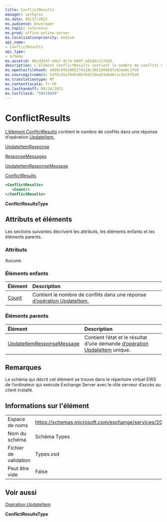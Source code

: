 ```yaml
---
title: ConflictResults
manager: sethgros
ms.date: 09/17/2015
ms.audience: Developer
ms.topic: reference
ms.prod: office-online-server
ms.localizationpriority: medium
api_name:
- ConflictResults
api_type:
- schema
ms.assetid: 08cdd547-4de7-4c7a-b60f-e618dc217d20
description: L’élément ConflictResults contient le nombre de conflits dans une réponse d’opération UpdateItem.
ms.openlocfilehash: 44b9c6952905274128c3651999b97cb2ee0c1fe8
ms.sourcegitcommit: 54f6cd5a704b36b76d110ee53a6d6c1c3e15f5a9
ms.translationtype: MT
ms.contentlocale: fr-FR
ms.lasthandoff: 09/24/2021
ms.locfileid: "59519939"
---
```

# <a name="conflictresults"></a>ConflictResults

[L’élément ConflictResults](conflictresults.md) contient le nombre de conflits dans une réponse d’opération [UpdateItem.](updateitem-operation.md) 
  
[UpdateItemResponse](updateitemresponse.md)
  
[ResponseMessages](responsemessages.md)
  
[UpdateItemResponseMessage](updateitemresponsemessage.md)
  
[ConflictResults](conflictresults.md)
  
```xml
<ConflictResults>
   <Count/>
</ConflictResults>
```

 **ConflictResultsType**
## <a name="attributes-and-elements"></a>Attributs et éléments

Les sections suivantes décrivent les attributs, les éléments enfants et les éléments parents.
  
### <a name="attributes"></a>Attributs

Aucune.
  
### <a name="child-elements"></a>Éléments enfants

|**Élément**|**Description**|
|:-----|:-----|
|[Count](count.md) <br/> |Contient le nombre de conflits dans une réponse [d’opération UpdateItem.](updateitem-operation.md)  <br/> |
   
### <a name="parent-elements"></a>Éléments parents

|**Élément**|**Description**|
|:-----|:-----|
|[UpdateItemResponseMessage](updateitemresponsemessage.md) <br/> |Contient l’état et le résultat d’une demande [d’opération UpdateItem](updateitem-operation.md) unique.  <br/> |
   
## <a name="remarks"></a>Remarques

Le schéma qui décrit cet élément se trouve dans le répertoire virtuel EWS de l’ordinateur qui exécute Exchange Server avec le rôle serveur d’accès au client installé.
  
## <a name="element-information"></a>Informations sur l'élément

|||
|:-----|:-----|
|Espace de noms  <br/> |https://schemas.microsoft.com/exchange/services/2006/types  <br/> |
|Nom du schéma  <br/> |Schéma Types  <br/> |
|Fichier de validation  <br/> |Types.xsd  <br/> |
|Peut être vide  <br/> |False  <br/> |
   
## <a name="see-also"></a>Voir aussi



[Opération UpdateItem](updateitem-operation.md)
  
 **ConflictResultsType**

